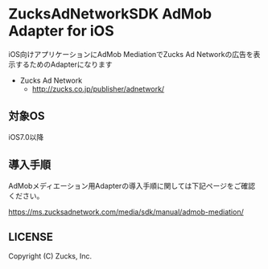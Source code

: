 ZucksAdNetworkSDK AdMob Adapter for iOS
=====================
 
iOS向けアプリケーションにAdMob MediationでZucks Ad Networkの広告を表示するためのAdapterになります

* Zucks Ad Network
    * http://zucks.co.jp/publisher/adnetwork/

## 対象OS

iOS7.0以降

## 導入手順

AdMobメディエーション用Adapterの導入手順に関しては下記ページをご確認ください。

https://ms.zucksadnetwork.com/media/sdk/manual/admob-mediation/

## LICENSE

Copyright (C) Zucks, Inc.
